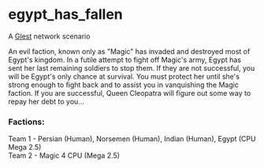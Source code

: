 # egypt_has_fallen

A [Glest](https://github.com/Glest) network scenario

An evil faction, known only as "Magic" has invaded and destroyed most
of Egypt's kingdom. In a futile attempt to fight off Magic's army,
Egypt has sent her last remaining soldiers to stop them. If they are
not successful, you will be Egypt's only chance at survival. You must
protect her until she's strong enough to fight back and to assist you
in vanquishing the Magic faction. If you are successful, Queen
Cleopatra will figure out some way to repay her debt to you...

### Factions:

Team 1 - Persian (Human), Norsemen (Human), Indian (Human), Egypt (CPU Mega 2.5)<br />
Team 2 - Magic 4 CPU (Mega 2.5)
